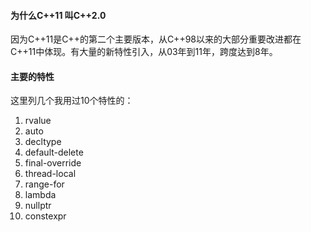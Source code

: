 #### 为什么C++11 叫C++2.0
因为C++11是C++的第二个主要版本，从C++98以来的大部分重要改进都在C++11中体现。有大量的新特性引入，从03年到11年，跨度达到8年。

#### 主要的特性
这里列几个我用过10个特性的：
1. rvalue
2. auto
3. decltype
4. default-delete
5. final-override
6. thread-local
7. range-for
8. lambda
9. nullptr
10. constexpr

